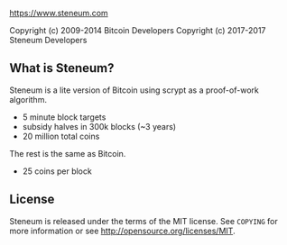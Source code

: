  
https://www.steneum.com

Copyright (c) 2009-2014 Bitcoin Developers
Copyright (c) 2017-2017 Steneum Developers

What is Steneum?
----------------

Steneum is a lite version of Bitcoin using scrypt as a proof-of-work algorithm.
 - 5 minute block targets
 - subsidy halves in 300k blocks (~3 years)
 - 20 million total coins

The rest is the same as Bitcoin.
 - 25 coins per block
  
License
-------

Steneum is released under the terms of the MIT license. See `COPYING` for more
information or see http://opensource.org/licenses/MIT.
 

